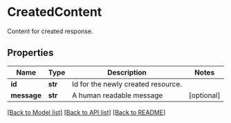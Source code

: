 # CreatedContent

Content for created response.
## Properties
Name | Type | Description | Notes
------------ | ------------- | ------------- | -------------
**id** | **str** | Id for the newly created resource. | 
**message** | **str** |  A human readable message | [optional] 

[[Back to Model list]](../README.md#documentation-for-models) [[Back to API list]](../README.md#documentation-for-api-endpoints) [[Back to README]](../README.md)


